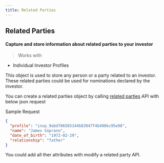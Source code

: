 ```yaml
---
title: Related Parties
---
```

## Related Parties
#### Capture and store information about related parties to your investor

>Works with
- Individual Investor Profiles

This object is used to store any person or a party related to an investor. These related parties could be used for nominations declared by the investor. 

You can create a related parties object by calling [related parties](https://fintechprimitives.com/docs/api/#related-parties) API with below json request

Sample Request
```json
{
  "profile": "invp_9abd706565144b83947f4b498bc95e98",
  "name": "James Soprano",
  "date_of_birth": "1972-02-29",
  "relationship": "father"
}
```

You could add all ther attributes  with modify a related party API.

